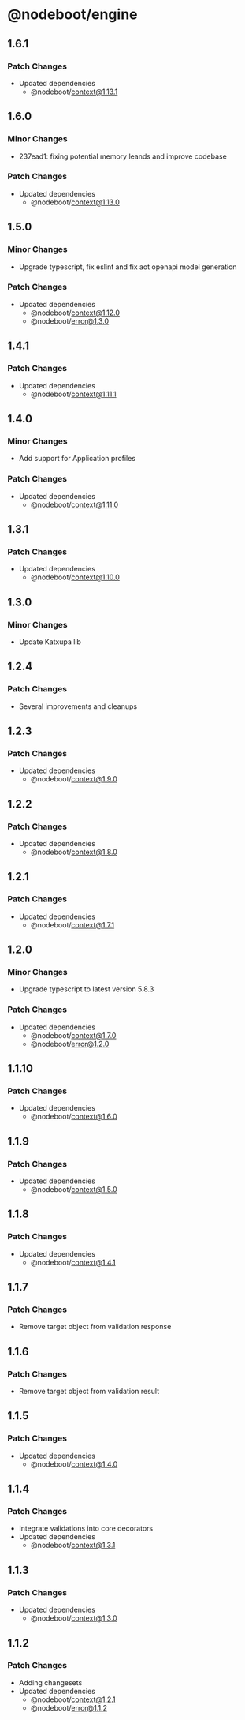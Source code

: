 # @nodeboot/engine

## 1.6.1

### Patch Changes

-   Updated dependencies
    -   @nodeboot/context@1.13.1

## 1.6.0

### Minor Changes

-   237ead1: fixing potential memory leands and improve codebase

### Patch Changes

-   Updated dependencies
    -   @nodeboot/context@1.13.0

## 1.5.0

### Minor Changes

-   Upgrade typescript, fix eslint and fix aot openapi model generation

### Patch Changes

-   Updated dependencies
    -   @nodeboot/context@1.12.0
    -   @nodeboot/error@1.3.0

## 1.4.1

### Patch Changes

-   Updated dependencies
    -   @nodeboot/context@1.11.1

## 1.4.0

### Minor Changes

-   Add support for Application profiles

### Patch Changes

-   Updated dependencies
    -   @nodeboot/context@1.11.0

## 1.3.1

### Patch Changes

-   Updated dependencies
    -   @nodeboot/context@1.10.0

## 1.3.0

### Minor Changes

-   Update Katxupa lib

## 1.2.4

### Patch Changes

-   Several improvements and cleanups

## 1.2.3

### Patch Changes

-   Updated dependencies
    -   @nodeboot/context@1.9.0

## 1.2.2

### Patch Changes

-   Updated dependencies
    -   @nodeboot/context@1.8.0

## 1.2.1

### Patch Changes

-   Updated dependencies
    -   @nodeboot/context@1.7.1

## 1.2.0

### Minor Changes

-   Upgrade typescript to latest version 5.8.3

### Patch Changes

-   Updated dependencies
    -   @nodeboot/context@1.7.0
    -   @nodeboot/error@1.2.0

## 1.1.10

### Patch Changes

-   Updated dependencies
    -   @nodeboot/context@1.6.0

## 1.1.9

### Patch Changes

-   Updated dependencies
    -   @nodeboot/context@1.5.0

## 1.1.8

### Patch Changes

-   Updated dependencies
    -   @nodeboot/context@1.4.1

## 1.1.7

### Patch Changes

-   Remove target object from validation response

## 1.1.6

### Patch Changes

-   Remove target object from validation result

## 1.1.5

### Patch Changes

-   Updated dependencies
    -   @nodeboot/context@1.4.0

## 1.1.4

### Patch Changes

-   Integrate validations into core decorators
-   Updated dependencies
    -   @nodeboot/context@1.3.1

## 1.1.3

### Patch Changes

-   Updated dependencies
    -   @nodeboot/context@1.3.0

## 1.1.2

### Patch Changes

-   Adding changesets
-   Updated dependencies
    -   @nodeboot/context@1.2.1
    -   @nodeboot/error@1.1.2
